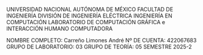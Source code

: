 UNIVERSIDAD NACIONAL AUTÓNOMA DE MÉXICO
FACULTAD DE INGENIERÍA
DIVISIÓN DE INGENIERÍA ELÉCTRICA
INGENIERÍA EN COMPUTACIÓN
LABORATORIO DE COMPUTACIÓN GRÁFICA e INTERACCIÓN HUMANO COMPUTADORA


NOMBRE COMPLETO: Carreño Limones André
Nº DE CUENTA: 422067683
GRUPO DE LABORATORIO: 03
GRUPO DE TEORÍA: 05
SEMESTRE 2025-2
